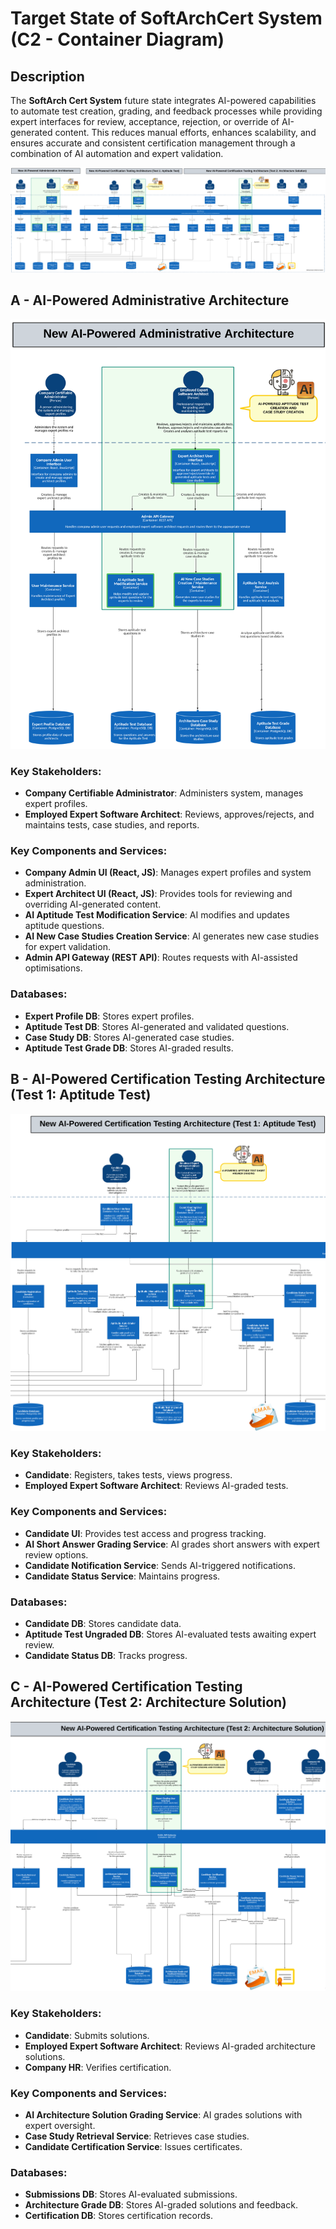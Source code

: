 # **Target State of SoftArchCert System (C2 - Container Diagram)**

## **Description**
The **SoftArch Cert System** future state integrates AI-powered capabilities to automate test creation, grading, and feedback processes while providing expert interfaces for review, acceptance, rejection, or override of AI-generated content. This reduces manual efforts, enhances scalability, and ensures accurate and consistent certification management through a combination of AI automation and expert validation.

![C2 - Future State Container Diagram](../../images/architecture/c2-targetstate.png)

## **A - AI-Powered Administrative Architecture**
![AI-Powered Administrative Architecture](../../images/architecture/c2-targetstate-1.png)

### **Key Stakeholders:**
- **Company Certifiable Administrator**: Administers system, manages expert profiles.
- **Employed Expert Software Architect**: Reviews, approves/rejects, and maintains tests, case studies, and reports.

### **Key Components and Services:**
- **Company Admin UI (React, JS)**: Manages expert profiles and system administration.
- **Expert Architect UI (React, JS)**: Provides tools for reviewing and overriding AI-generated content.
- **AI Aptitude Test Modification Service**: AI modifies and updates aptitude questions.
- **AI New Case Studies Creation Service**: AI generates new case studies for expert validation.
- **Admin API Gateway (REST API)**: Routes requests with AI-assisted optimisations.

### **Databases:**
- **Expert Profile DB**: Stores expert profiles.
- **Aptitude Test DB**: Stores AI-generated and validated questions.
- **Case Study DB**: Stores AI-generated case studies.
- **Aptitude Test Grade DB**: Stores AI-graded results.

## **B - AI-Powered Certification Testing Architecture (Test 1: Aptitude Test)**
![AI-Powered Aptitude Test Architecture](../../images/architecture/c2-targetstate-2.png)

### **Key Stakeholders:**
- **Candidate**: Registers, takes tests, views progress.
- **Employed Expert Software Architect**: Reviews AI-graded tests.

### **Key Components and Services:**
- **Candidate UI**: Provides test access and progress tracking.
- **AI Short Answer Grading Service**: AI grades short answers with expert review options.
- **Candidate Notification Service**: Sends AI-triggered notifications.
- **Candidate Status Service**: Maintains progress.

### **Databases:**
- **Candidate DB**: Stores candidate data.
- **Aptitude Test Ungraded DB**: Stores AI-evaluated tests awaiting expert review.
- **Candidate Status DB**: Tracks progress.

## **C - AI-Powered Certification Testing Architecture (Test 2: Architecture Solution)**
![AI-Powered Architecture Solution Architecture](../../images/architecture/c2-targetstate-3.png)

### **Key Stakeholders:**
- **Candidate**: Submits solutions.
- **Employed Expert Software Architect**: Reviews AI-graded architecture solutions.
- **Company HR**: Verifies certification.

### **Key Components and Services:**
- **AI Architecture Solution Grading Service**: AI grades solutions with expert oversight.
- **Case Study Retrieval Service**: Retrieves case studies.
- **Candidate Certification Service**: Issues certificates.

### **Databases:**
- **Submissions DB**: Stores AI-evaluated submissions.
- **Architecture Grade DB**: Stores AI-graded solutions and feedback.
- **Certification DB**: Stores certification records.

